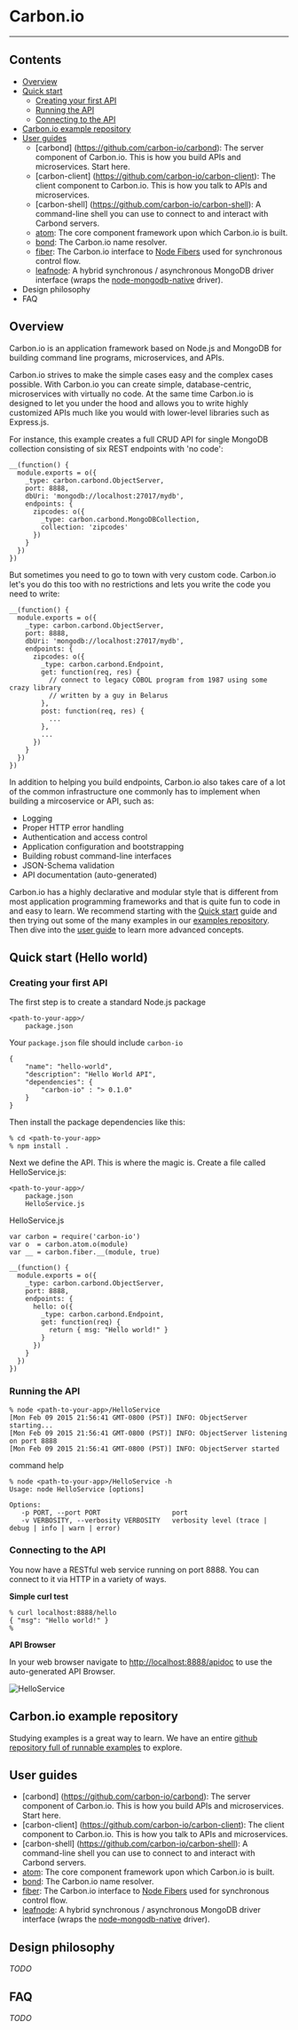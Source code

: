 Carbon.io
==========
***

Contents
-------

* [Overview](#overview)
* [Quick start](doc/GettingStarted.md)
  * [Creating your first API](doc/GettingStarted.md#creating-the-api)
  * [Running the API](doc/GettingStarted.md#running-the-api)
  * [Connecting to the API](doc/GettingStarted.md#connecting-to-the-api)
* [Carbon.io example repository](https://github.com/carbon-io/examples)
* [User guides](#user-guides)
  * [carbond] (https://github.com/carbon-io/carbond): The server component of Carbon.io. This is how you build APIs and microservices. Start here.
  * [carbon-client] (https://github.com/carbon-io/carbon-client): The client component to Carbon.io. This is how you talk to APIs and microservices.
  * [carbon-shell] (https://github.com/carbon-io/carbon-shell): A command-line shell you can use to connect to and interact with Carbond servers.
  * [atom](https://github.com/carbon-io/atom): The core component framework upon which Carbon.io is built.
  * [bond](https://github.com/carbon-io/bond): The Carbon.io name resolver.
  * [fiber](https://github.com/carbon-io/fiber): The Carbon.io interface to [Node Fibers](https://github.com/laverdet/node-fibers) used for synchronous control flow. 
  * [leafnode](https://github.com/objectlabs/leafnode): A hybrid synchronous / asynchronous MongoDB driver interface (wraps the [node-mongodb-native](https://github.com/mongodb/node-mongodb-native) driver). 
* Design philosophy
* FAQ
 
Overview
----------

Carbon.io is an application framework based on Node.js and MongoDB for building command line programs, microservices, and APIs.

Carbon.io strives to make the simple cases easy and the complex cases possible. With Carbon.io you can create simple, database-centric, microservices with virtually no code. At the same time Carbon.io is designed to let you under the hood and allows you to write highly customized APIs much like you would with lower-level libraries such as Express.js. 

For instance, this example creates a full CRUD API for single MongoDB collection consisting of six REST endpoints with 'no code': 
```node
__(function() {
  module.exports = o({
    _type: carbon.carbond.ObjectServer,
    port: 8888,
    dbUri: 'mongodb://localhost:27017/mydb',
    endpoints: {
      zipcodes: o({
        _type: carbon.carbond.MongoDBCollection,
        collection: 'zipcodes'
      })
    }
  })
})
```

But sometimes you need to go to town with very custom code. Carbon.io let's you do this too with no restrictions and lets you write the code you need to write:

```node
__(function() {
  module.exports = o({
    _type: carbon.carbond.ObjectServer,
    port: 8888,
    dbUri: 'mongodb://localhost:27017/mydb',
    endpoints: {
      zipcodes: o({
        _type: carbon.carbond.Endpoint,
        get: function(req, res) {
          // connect to legacy COBOL program from 1987 using some crazy library
          // written by a guy in Belarus 
        },
        post: function(req, res) {
          ...
        },
        ...
      })
    }
  })
})
```

In addition to helping you build endpoints, Carbon.io also takes care of a lot of the common infrastructure one commonly has to implement when building a mircoservice or API, such as:

* Logging
* Proper HTTP error handling
* Authentication and access control
* Application configuration and bootstrapping
* Building robust command-line interfaces
* JSON-Schema validation
* API documentation (auto-generated)

Carbon.io has a highly declarative and modular style that is different from most application programming frameworks and that is quite fun to code in and easy to learn. We recommend starting with the [Quick start](doc/GettingStarted.md) guide and then trying out some of the many examples in our [examples repository](https://github.com/carbon-io/examples). Then dive into the [user guide]() to learn more advanced concepts.

Quick start (Hello world)
----------

### Creating your first API

The first step is to create a standard Node.js package

```
<path-to-your-app>/
    package.json
```

Your ```package.json``` file should include ```carbon-io```

```node
{
    "name": "hello-world",
    "description": "Hello World API",
    "dependencies": {
        "carbon-io" : "> 0.1.0"
    }
}
```

Then install the package dependencies like this:

```console
% cd <path-to-your-app>
% npm install .
```

Next we define the API. This is where the magic is. Create a file called HelloService.js:

```
<path-to-your-app>/
    package.json
    HelloService.js
```

HelloService.js
```node
var carbon = require('carbon-io')
var o  = carbon.atom.o(module)
var __ = carbon.fiber.__(module, true)

__(function() {
  module.exports = o({
    _type: carbon.carbond.ObjectServer,
    port: 8888,
    endpoints: {
      hello: o({
        _type: carbon.carbond.Endpoint,
        get: function(req) {
          return { msg: "Hello world!" }
        }
      })
    }
  })
})
```

### Running the API

```console
% node <path-to-your-app>/HelloService
[Mon Feb 09 2015 21:56:41 GMT-0800 (PST)] INFO: ObjectServer starting...
[Mon Feb 09 2015 21:56:41 GMT-0800 (PST)] INFO: ObjectServer listening on port 8888
[Mon Feb 09 2015 21:56:41 GMT-0800 (PST)] INFO: ObjectServer started
```

command help
```console
% node <path-to-your-app>/HelloService -h
Usage: node HelloService [options]

Options:
   -p PORT, --port PORT                  port
   -v VERBOSITY, --verbosity VERBOSITY   verbosity level (trace | debug | info | warn | error)
```
### Connecting to the API

You now have a RESTful web service running on port 8888. You can connect to it via HTTP in a variety of ways. 

**Simple curl test**

```console
% curl localhost:8888/hello
{ "msg": "Hello world!" }
%
```

**API Browser**

In your web browser navigate to [http://localhost:8888/apidoc](http://localhost:8888/apidoc) to use the auto-generated API Browser. 

![HelloService](doc/hello-service.png)

Carbon.io example repository
----------

Studying examples is a great way to learn. We have an entire [github repository full of runnable examples](https://github.com/carbon-io/examples) to explore. 

User guides
----------
* [carbond] (https://github.com/carbon-io/carbond): The server component of Carbon.io. This is how you build APIs and microservices. Start here.
* [carbon-client] (https://github.com/carbon-io/carbon-client): The client component to Carbon.io. This is how you talk to APIs and microservices.
* [carbon-shell] (https://github.com/carbon-io/carbon-shell): A command-line shell you can use to connect to and interact with Carbond servers.
* [atom](https://github.com/carbon-io/atom): The core component framework upon which Carbon.io is built.
* [bond](https://github.com/carbon-io/bond): The Carbon.io name resolver.
* [fiber](https://github.com/carbon-io/fiber): The Carbon.io interface to [Node Fibers](https://github.com/laverdet/node-fibers) used for synchronous control flow. 
* [leafnode](https://github.com/carbon-io/leafnode): A hybrid synchronous / asynchronous MongoDB driver interface (wraps the [node-mongodb-native](https://github.com/mongodb/node-mongodb-native) driver). 

Design philosophy
----------

_TODO_

FAQ
----------

_TODO_
